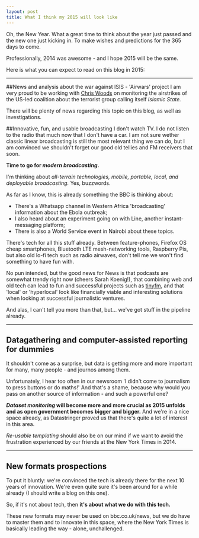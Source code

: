 ```yaml
---
layout: post
title: What I think my 2015 will look like 
---
```


Oh, the New Year. What a great time to think about the year just passed and the new one just kicking in. To make wishes and predictions for the 365 days to come. 

Professionally, 2014 was awesome - and I hope 2015 will be the same. 

Here is what you can expect to read on this blog in 2015:


*** 
##News and analysis about the war against ISIS - 'Airwars' project
I am very proud to be working with [Chris Woods](https://twitter.com/chrisjwoods) on monitoring the airstrikes of the US-led coalition about the terrorist group calling itself *Islamic State.* 

There will be plenty of news regarding this topic on this blog, as well as investigations. 

##Innovative, fun, and usable broadcasting
I don't watch TV. I do not listen to the radio that much now that I don't have a car. I am not sure wether classic linear broadcasting is still the most relevant thing we can do, but I am convinced we shouldn't forget our good old tellies and FM receivers that soon.

**Time to go for *modern broadcasting*.** 

I'm thinking about *all-terrain technologies, mobile, portable, local, and deployable broadcasting.* Yes, buzzwords.

As far as I know, this is already something the BBC is thinking about:

* There's a Whatsapp channel in Western Africa 'broadcasting' information about the Ebola outbreak; 
* I also heard about an experiment going on with Line, another instant-messaging platform; 
* There is also a World Service event in Nairobi about these topics. 

There's tech for all this stuff already. Between feature-phones, Firefox OS cheap smartphones, Bluetooth LTE mesh-networking tools, Raspberry Pis, but also old lo-fi tech such as radio airwaves, don't tell me we won't find something to have fun with. 

No pun intended, but the good news for News is that podcasts are somewhat trendy right now (cheers Sarah Koenig!), that combining web and old tech can lead to fun and successful projects such as [tinyfm](http://tinyfm.github.io), and that 'local' or 'hyperlocal' look like financially viable and interesting solutions when looking at successful journalistic ventures.

And alas, I can't tell you more than that, but... we've got stuff in the pipeline already.

***

## Datagathering and computer-assisted reporting for dummies
It shouldn't come as a surprise, but data is getting more and more important for many, many people - and journos among them.

Unfortunately, I hear too often in our newsroom 'I didn't come to journalism to press buttons or do maths!' And that's a shame, because why would you pass on another source of information - and such a powerful one?

***Dataset monitoring* will become more and more crucial as 2015 unfolds and as open government becomes bigger and bigger.** And we're in a nice space already, as Datastringer proved us that there's quite a lot of interest in this area. 

*Re-usable templating* should also be on our mind if we want to avoid the frustration experienced by our friends at the New York Times in 2014.

***

## New formats prospections
To put it bluntly: we're convinced the tech is already there for the next 10 years of innovation. We're even quite sure it's been around for a while already (I should write a blog on this one). 

So, if it's not about tech, then **it's about what we do with this tech.** 

These new formats may never be used on bbc.co.uk/news, but we do have to master them and to innovate in this space, where the New York Times is basically leading the way - alone, unchallenged.



